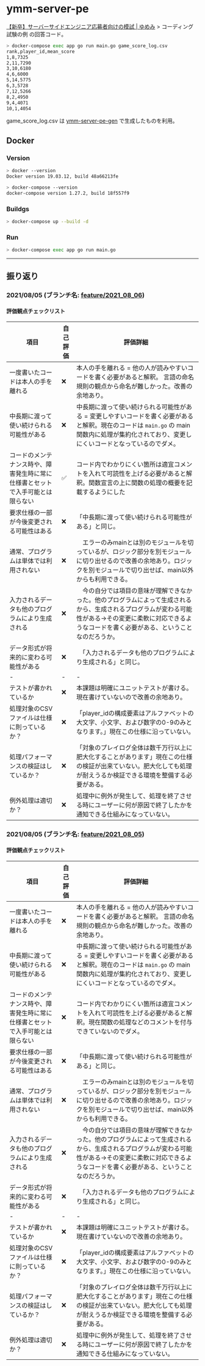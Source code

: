 # ymm-server-pe
  
[【新卒】サーバーサイドエンジニア応募者向けの模試 | ゆめみ](https://www.yumemi.co.jp/serverside_recruit) > コーディング試験の例 の回答コード。  
  
```bash
> docker-compose exec app go run main.go game_score_log.csv
rank,player_id,mean_score
1,8,7325
2,11,7290
3,10,6180
4,6,6000
5,14,5775
6,3,5728
7,12,5266
8,2,4950
9,4,4071
10,1,4054
```
  
game_score_log.csv は [ymm-server-pe-gen](https://github.com/tokizuoh/ymm-server-pe-gen/blob/master/main.go) で生成したものを利用。  
  
## Docker
  
### Version

```bash
> docker --version
Docker version 19.03.12, build 48a66213fe

> docker-compose --version
docker-compose version 1.27.2, build 18f557f9
```
  
### Buildgs
  
```bash
> docker-compose up --build -d
```
  
### Run
  
```bash
> docker-compose exec app go run main.go
```
  
---
  
## 振り返り
  
### 2021/08/05 (ブランチ名: [feature/2021_08_06](https://github.com/tokizuoh/ymm-server-pe/tree/feature/2021_08_06))
  
#### 評価観点チェックリスト
  
|  項目  | 自己評価 | 評価詳細 |
| ------------------------------------------------------------------ | ---- | ---- |
| 一度書いたコードは本人の手を離れる                                       |  ❌   | 本人の手を離れる = 他の人が読みやすいコードを書く必要があると解釈。 言語の命名規則の観点から命名が難しかった。改善の余地あり。 |
| 中長期に渡って使い続けられる可能性がある                                  |  ❌   | 中長期に渡って使い続けられる可能性がある = 変更しやすいコードを書く必要があると解釈。現在のコードは `main.go` の main関数内に処理が集約化されており、変更しにくいコードとなっているのでダメ。 |
| コードのメンテナンス時や、障害発生時に常に仕様書とセットで入手可能とは限らない  |  ✅   | コード内でわかりにくい箇所は適宜コメントを入れて可読性を上げる必要があると解釈。関数宣言の上に関数の処理の概要を記載するようにした |
| 要求仕様の一部が今後変更される可能性はある                                |  ❌   | 「中長期に渡って使い続けられる可能性がある」と同じ。 |
| 通常、プログラムは単体では利用されない                                   |  ❌   |　エラーのみmainとは別のモジュールを切っているが、ロジック部分を別モジュールに切り出せるので改善の余地あり。ロジックを別モジュールで切り出せば、main以外からも利用できる。 |
| 入力されるデータも他のプログラムにより生成される                           |  ❌   |　今の自分では項目の意味が理解できなかった。他のプログラムによって生成されるから、生成されるプログラムが変わる可能性がある→その変更に柔軟に対応できるようなコードを書く必要がある、ということなのだろうか。|
| データ形式が将来的に変わる可能性がある                                   |  ❌   |　「入力されるデータも他のプログラムにより生成される」と同じ。 |
| - | - | - |
| テストが書かれているか                   | ❌ | 本課題は明確にユニットテストが書ける。現在書けていないので改善の余地あり。 |
| 処理対象のCSVファイルは仕様に則っているか？ | ❌ | 「player_idの構成要素はアルファベットの大文字、小文字、および数字の0-9のみとなります。」現在この仕様に沿っていない。 |
| 処理パフォーマンスの検証はしているか？      | ❌ | 「対象のプレイログ全体は数千万行以上に肥大化することがあります」現在この仕様の検証が出来ていない。肥大化しても処理が耐えうるか検証できる環境を整備する必要がある。 |
| 例外処理は適切か？                       | ❌ | 処理中に例外が発生して、処理を終了させる時にユーザーに何が原因で終了したかを通知できる仕組みになっていない。 |
  
### 2021/08/05 (ブランチ名: [feature/2021_08_05](https://github.com/tokizuoh/ymm-server-pe/tree/feature/2021_08_05))
  
#### 評価観点チェックリスト
  
|  項目  | 自己評価 | 評価詳細 |
| ------------------------------------------------------------------ | ---- | ---- |
| 一度書いたコードは本人の手を離れる                                       |  ❌   | 本人の手を離れる = 他の人が読みやすいコードを書く必要があると解釈。 言語の命名規則の観点から命名が難しかった。改善の余地あり。 |
| 中長期に渡って使い続けられる可能性がある                                  |  ❌   | 中長期に渡って使い続けられる可能性がある = 変更しやすいコードを書く必要があると解釈。現在のコードは `main.go` の main関数内に処理が集約化されており、変更しにくいコードとなっているのでダメ。 |
| コードのメンテナンス時や、障害発生時に常に仕様書とセットで入手可能とは限らない  |  ❌   | コード内でわかりにくい箇所は適宜コメントを入れて可読性を上げる必要があると解釈。現在関数の処理などのコメントを付与できていないのでダメ。 |
| 要求仕様の一部が今後変更される可能性はある                                |  ❌   | 「中長期に渡って使い続けられる可能性がある」と同じ。 |
| 通常、プログラムは単体では利用されない                                   |  ❌   |　エラーのみmainとは別のモジュールを切っているが、ロジック部分を別モジュールに切り出せるので改善の余地あり。ロジックを別モジュールで切り出せば、main以外からも利用できる。 |
| 入力されるデータも他のプログラムにより生成される                           |  ❌   |　今の自分では項目の意味が理解できなかった。他のプログラムによって生成されるから、生成されるプログラムが変わる可能性がある→その変更に柔軟に対応できるようなコードを書く必要がある、ということなのだろうか。|
| データ形式が将来的に変わる可能性がある                                   |  ❌   |　「入力されるデータも他のプログラムにより生成される」と同じ。 |
| - | - | - |
| テストが書かれているか                   | ❌ | 本課題は明確にユニットテストが書ける。現在書けていないので改善の余地あり。 |
| 処理対象のCSVファイルは仕様に則っているか？ | ❌ | 「player_idの構成要素はアルファベットの大文字、小文字、および数字の0-9のみとなります。」現在この仕様に沿っていない。 |
| 処理パフォーマンスの検証はしているか？      | ❌ | 「対象のプレイログ全体は数千万行以上に肥大化することがあります」現在この仕様の検証が出来ていない。肥大化しても処理が耐えうるか検証できる環境を整備する必要がある。 |
| 例外処理は適切か？                       | ❌ | 処理中に例外が発生して、処理を終了させる時にユーザーに何が原因で終了したかを通知できる仕組みになっていない。 |
